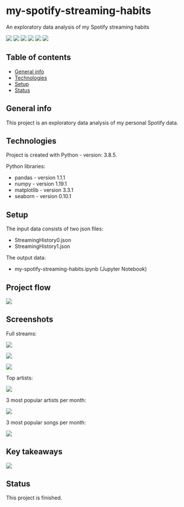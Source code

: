 # my-spotify-streaming-habits
An exploratory data analysis of my Spotify streaming habits

<img src="https://img.shields.io/badge/python-v.3.8.5 -brightgreen"> <img src='https://img.shields.io/badge/pandas-v.1.1.1-blue'> <img src='https://img.shields.io/badge/numpy-v.1.19.1-blue'> <img src="https://img.shields.io/badge/matplotlib-v.3.3.1 -blue"> <img src="https://img.shields.io/badge/seaborn-v.0.10.1 -blue">
<img src="https://img.shields.io/badge/exploratory data analysis -red">

 ## Table of contents
* [General info](#general-info)
* [Technologies](#technologies)
* [Setup](#setup)
* [Status](#status)

## General info
This project is an exploratory data analysis of my personal Spotify data. 
	
## Technologies
Project is created with Python - version: 3.8.5. 

Python libraries:
* pandas - version 1.1.1
* numpy - version 1.19.1
* matplotlib - version 3.3.1
* seaborn - version 0.10.1
	
## Setup
The input data consists of two json files: 
- StreamingHistory0.json 
- StreamingHistory1.json

The output data:
- my-spotify-streaming-habits.ipynb (Jupyter Notebook)

## Project flow

![](./documentation/contents.png)

## Screenshots

Full streams:

![](./documentation/full_streams_by_month.png)

![](./documentation/full_streams_by_day_of_week.png)

![](./documentation/full_streams_by_hour.png)

Top artists:

![](./documentation/top10_artists.png)

3 most popular artists per month:

![](./documentation/top3_artists_per_month.png)

3 most popular songs per month:

![](./documentation/top3_songs_per_month.png)

## Key takeaways

![](./documentation/takeaways.png)

## Status
This project is finished.
